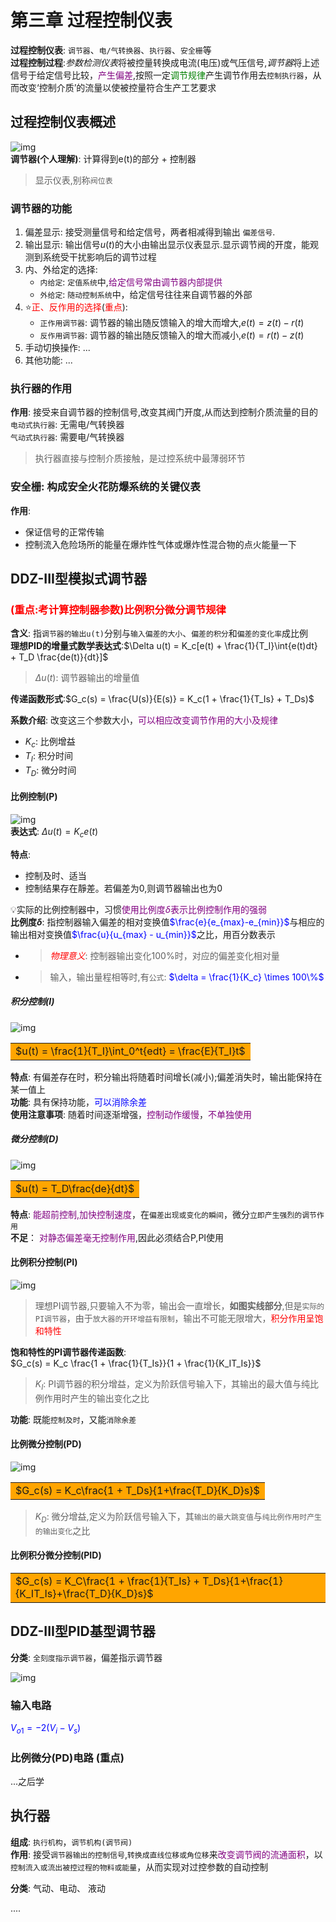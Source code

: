 # 第三章 过程控制仪表
**过程控制仪表**: `调节器`、`电/气转换器`、`执行器`、`安全栅`等  
**过程控制过程**:*参数检测仪表*将被控量转换成电流(电压)或气压信号,*调节器*将上述信号于给定信号比较，<font color=purple>产生偏差</font>,按照一定<font color=green>调节规律</font>产生调节作用去`控制执行器`，从而改变‘控制介质’的流量以使被控量符合生产工艺要求  

## 过程控制仪表概述
![img](img/过程控制系统的一般性框图.png '图1 过程控制系统的一般性框图 :size=70%')  
**调节器(个人理解)**: 计算得到e(t)的部分 + 控制器

> 显示仪表,别称`阀位表`  

### 调节器的功能
1. 偏差显示: 接受测量信号和给定信号，两者相减得到输出 `偏差信号`.  
2. 输出显示: 输出信号$u(t)$的大小由输出显示仪表显示.显示调节阀的开度，能观测到系统受干扰影响后的调节过程  
3. 内、外给定的选择:  
   - `内给定`: `定值系统`中,<font color=purple>给定信号常由调节器内部提供</font>  
   - `外给定`: `随动控制系统`中，给定信号往往来自调节器的外部  
4. :star:<font color=red>正、反作用的选择</font>(<font color=red>重点</font>):  
   - `正作用调节器`: 调节器的输出随反馈输入的增大而增大,$e(t) = z(t) - r(t)$  
   - `反作用调节器`: 调节器的输出随反馈输入的增大而减小,$e(t) = r(t) - z(t)$  
5. 手动切换操作: ...
6. 其他功能: ...



### 执行器的作用
**作用**: 接受来自调节器的控制信号,改变其阀门开度,从而达到控制介质流量的目的  
`电动式执行器`: 无需电/气转换器  
`气动式执行器`: 需要电/气转换器  

> 执行器直接与控制介质接触，是过控系统中最薄弱环节  

### 安全栅: 构成安全火花防爆系统的关键仪表
**作用**:  
   - 保证信号的正常传输  
   - 控制流入危险场所的能量在爆炸性气体或爆炸性混合物的点火能量一下 

## DDZ-III型模拟式调节器
### <font color=red>(重点:考计算控制器参数)比例积分微分调节规律</font> 
**含义**: 指`调节器的输出u(t)`分别与`输入偏差的大小`、`偏差的积分`和`偏差的变化率`成比例  
**理想PID的增量式数学表达式**:$\Delta u(t) = K_c[e(t) + \frac{1}{T_I}\int{e(t)dt} + T_D \frac{de(t)}{dt}]$  
> $\Delta u(t)$: 调节器输出的增量值  

**传递函数形式**:$G_c(s) = \frac{U(s)}{E(s)} = K_c(1 + \frac{1}{T_Is} + T_Ds)$  

**系数介绍**: 改变这三个参数大小，<font color=purple>可以相应改变调节作用的大小及规律</font>  
   - $K_c$: 比例增益  
   - $T_I$: 积分时间  
   - $T_D$: 微分时间  



#### 比例控制(P)
![img](img/纯比例调节器的单位阶跃响应特性.png '图2 纯比例调节器的单位阶跃响应特性 :size=50%')  
**表达式**: $\Delta u(t) = K_c e(t)$   

**特点**:  
- 控制及时、适当  
- 控制结果存在靜差。若偏差为0,则调节器输出也为0  

:bulb:实际的比例控制器中，习惯<font color=purple>使用比例度$\delta$表示比例控制作用的强弱</font>  
**比例度$\delta$**: 指控制器输入偏差的相对变换值<font color=blue>$\frac{e}{e_{max}-e_{min}}$</font>与相应的输出相对变换值<font color=blue>$\frac{u}{u_{max} - u_{min}}$</font>之比，用百分数表示  
   - > *<font color=red>物理意义</font>*: 控制器输出变化100%时，对应的偏差变化相对量  
   - > 输入，输出量程相等时,有`公式`: <font color=blue>$\delta = \frac{1}{K_c} \times 100\%$</font>  

##### 积分控制(I)
![img](img/积分调节器的阶跃响应特性.png '图3 积分调节器的阶跃响应特性 :size=50%')  
<table><tr><td bgcolor=orange>$u(t) = \frac{1}{T_I}\int_0^t{edt} = \frac{E}{T_I}t$ </td></tr></table>

**特点**: 有偏差存在时，积分输出将随着时间增长(减小);偏差消失时，输出能保持在某一值上  
**功能**: 具有保持功能，<font color=blue>可以消除余差</font>  
**使用注意事项**: 随着时间逐渐增强，<font color=purple>控制动作缓慢</font>，<font color=purple>不单独使用</font>  

#####  微分控制(D)
![img](img/理想微分器的阶跃响应特性.png '图5 理想微分器的阶跃响应特性 :size=50%')  
<table><tr><td bgcolor=orange>$u(t) = T_D\frac{de}{dt}$</td></tr></table>  

**特点**: <font color=purple>能超前控制,加快控制速度</font>，在`偏差出现或变化的瞬间`，微分`立即产生强烈的调节作用`  
**不足**： <font color=purple>对静态偏差毫无控制作用</font>,因此必须结合P,PI使用  

#### 比例积分控制(PI)
![img](img/比例积分调节器的阶跃响应特性.png '图4 比例积分调节器的阶跃响应特性 :size=50%')  
> 理想PI调节器,只要输入不为零，输出会一直增长，**如图实线部分**,但是`实际的PI调节器`，由于`放大器的开环增益有限制`，输出不可能无限增大，<font color=red>积分作用呈饱和特性</font>   

**饱和特性的PI调节器传递函数**:  
$G_c(s)  = K_c \frac{1 + \frac{1}{T_Is}}{1 + \frac{1}{K_IT_Is}}$  
> $K_I$: PI调节器的积分增益，定义为阶跃信号输入下，其输出的最大值与纯比例作用时产生的输出变化之比  

**功能**: 既能`控制及时`，又能`消除余差`  

#### 比例微分控制(PD)
![img](img/具有饱和特性的比例微分调节器的阶跃响应特性.png '图6 具有饱和特性的比例微分调节器的阶跃响应特性 :size=50%')  
<table><tr><td bgcolor=orange>$G_c(s) = K_c\frac{1 + T_Ds}{1+\frac{T_D}{K_D}s}$</td></tr></table>  
  
> $K_D$: 微分增益,定义为阶跃信号输入下，其`输出的最大跳变值`与`纯比例作用时产生的输出变化`之比  

#### 比例积分微分控制(PID)
<table><tr><td bgcolor=orange>$G_c(s) = K_C\frac{1 + \frac{1}{T_Is} + T_Ds}{1+\frac{1}{K_IT_Is}+\frac{T_D}{K_D}s}$</td></tr></table>  
  

## DDZ-III型PID基型调节器
**分类**: `全刻度指示调节器`，偏差指示调节器  

![img](img/全刻度指示调节器的构成框图.png '图7 全刻度指示调节器的构成框图 :size=60%')  

### 输入电路
<font color=blue>$V_{o1} = -2 (V_i - V_s)$</font>  

### 比例微分(PD)电路 (重点)
...之后学

## 执行器
**组成**: `执行机构`，`调节机构(调节阀)`  
**作用**: 接受`调节器输出的控制信号`,`转换成直线位移或角位移`来<font color=purple>改变调节阀的流通面积</font>，以`控制流入或流出被控过程的物料或能量`，从而实现对过控参数的自动控制  

**分类**: 气动、电动、 液动  

....


